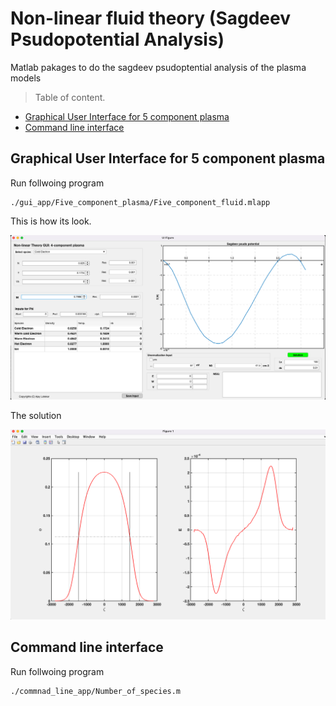 # Non-linear fluid theory (Sagdeev Psudopotential Analysis)

Matlab pakages to do the sagdeev psudoptential analysis of the plasma models

> Table of content.  
* [Graphical User Interface for 5 component plasma](gui_app)
* [Command line interface](command_line_app)

## Graphical User Interface for 5 component plasma

Run follwoing program 

```
./gui_app/Five_component_plasma/Five_component_fluid.mlapp
```

This is how its look.


![alt text](./gui_app/gui.png)

The solution 

![alt text](./gui_app/gui_sol.png)

## Command line interface

Run follwoing program

```
./commnad_line_app/Number_of_species.m
```
